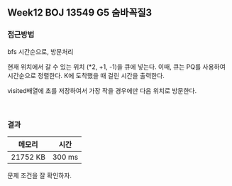 ## Week12 BOJ 13549 G5 숨바꼭질3

### 접근방법
bfs 시간순으로, 방문처리

현재 위치에서 갈 수 있는 위치 (*2, +1, -1)을 큐에 넣는다.
이때, 큐는 PQ를 사용하여 시간순으로 정렬한다.
K에 도착했을 때 걸린 시간을 출력한다.

visited배열에 초를 저장하여서 가장 작을 경우에만 다음 위치로 방문한다.


<br>

### 결과

|메모리|시간|
|:---:|:---:|
|21752 KB|300 ms|

문제 조건을 잘 확인하자.